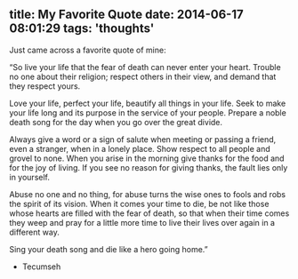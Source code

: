 title: My Favorite Quote
date: 2014-06-17 08:01:29
tags: 'thoughts'
---
Just came across a favorite quote of mine:

“So live your life that the fear of death can never enter your heart. Trouble no one about their religion; respect others in their view, and demand that they respect yours. 

Love your life, perfect your life, beautify all things in your life. Seek to make your life long and its purpose in the service of your people. Prepare a noble death song for the day when you go over the great divide. 

Always give a word or a sign of salute when meeting or passing a friend, even a stranger, when in a lonely place. Show respect to all people and grovel to none. When you arise in the morning give thanks for the food and for the joy of living. If you see no reason for giving thanks, the fault lies only in yourself. 

Abuse no one and no thing, for abuse turns the wise ones to fools and robs the spirit of its vision. When it comes your time to die, be not like those whose hearts are filled with the fear of death, so that when their time comes they weep and pray for a little more time to live their lives over again in a different way. 

Sing your death song and die like a hero going home.” 

- Tecumseh